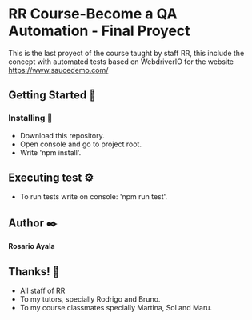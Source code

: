 # RR Course-Become a QA Automation - Final Proyect

This is the last proyect of the course taught by staff RR, this include the concept with automated tests based on WebdriverIO for the website https://www.saucedemo.com/

## Getting Started 🚀

### Installing 🔧

- Download this repository.
- Open console and go to project root.
- Write 'npm install'.

## Executing test ⚙️

- To run tests write on console: 'npm run test'.

## Author ✒️

**Rosario Ayala**

## Thanks!  🎁

* All staff of RR 
* To my tutors, specially Rodrigo and Bruno. 
* To my course classmates specially Martina, Sol and Maru.


